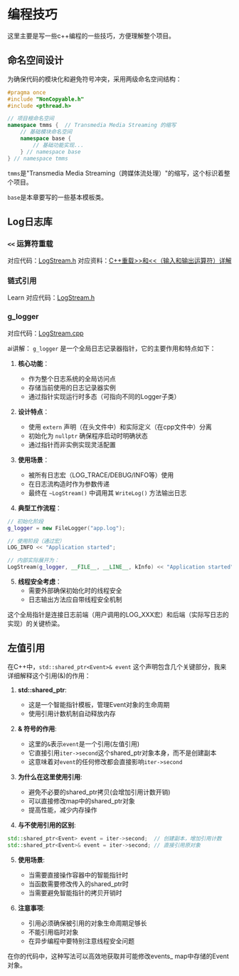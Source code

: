 # 编程技巧

这里主要是写一些c++编程的一些技巧，方便理解整个项目。

## 命名空间设计

为确保代码的模块化和避免符号冲突，采用两级命名空间结构：

```cpp
#pragma once
#include "NonCopyable.h"
#include <pthread.h>

// 项目根命名空间
namespace tmms {  // Transmedia Media Streaming 的缩写
    // 基础模块命名空间
    namespace base {
        // 基础功能实现...
    } // namespace base
} // namespace tmms
```

`tmms`是"Transmedia Media Streaming（跨媒体流处理）"的缩写，这个标识着整个项目。

`base`是本章要写的一些基本模板类。

## Log日志库

### `<<` 运算符重载
对应代码：[LogStream.h](../include/base/LogStream.h#L33)
对应资料：[C++重载>>和<<（输入和输出运算符）详解](https://c.biancheng.net/view/2311.html)

### 链式引用
Learn
对应代码：[LogStream.h](../include/base/LogStream.h#L36)

### g_logger
对应代码：[LogStream.cpp](../src/base/LogStream.cpp#L9)

ai讲解：
`g_logger` 是一个全局日志记录器指针，它的主要作用和特点如下：

1. **核心功能**：
   - 作为整个日志系统的全局访问点
   - 存储当前使用的日志记录器实例
   - 通过指针实现运行时多态（可指向不同的Logger子类）

2. **设计特点**：
   - 使用 `extern` 声明（在头文件中）和实际定义（在cpp文件中）分离
   - 初始化为 `nullptr` 确保程序启动时明确状态
   - 通过指针而非实例实现灵活配置

3. **使用场景**：
   - 被所有日志宏（LOG_TRACE/DEBUG/INFO等）使用
   - 在日志流构造时作为参数传递
   - 最终在 `~LogStream()` 中调用其 `WriteLog()` 方法输出日志

4. **典型工作流程**：
```cpp
// 初始化阶段
g_logger = new FileLogger("app.log"); 

// 使用阶段（通过宏）
LOG_INFO << "Application started";

// 内部实际展开为：
LogStream(g_logger, __FILE__, __LINE__, kInfo) << "Application started";
```

5. **线程安全考虑**：
   - 需要外部确保初始化时的线程安全
   - 日志输出方法应自带线程安全机制

这个全局指针是连接日志前端（用户调用的LOG_XXX宏）和后端（实际写日志的实现）的关键桥梁。

## 左值引用

在C++中，`std::shared_ptr<Event>& event` 这个声明包含几个关键部分，我来详细解释这个引用(&)的作用：

1. **std::shared_ptr<Event>**:
   - 这是一个智能指针模板，管理Event对象的生命周期
   - 使用引用计数机制自动释放内存

2. **& 符号的作用**:
   - 这里的`&`表示`event`是一个引用(左值引用)
   - 它直接引用`iter->second`这个shared_ptr对象本身，而不是创建副本
   - 这意味着对`event`的任何修改都会直接影响`iter->second`

3. **为什么在这里使用引用**:
   - 避免不必要的shared_ptr拷贝(会增加引用计数开销)
   - 可以直接修改map中的shared_ptr对象
   - 提高性能，减少内存操作

4. **与不使用引用的区别**:
```cpp
std::shared_ptr<Event> event = iter->second;  // 创建副本，增加引用计数
std::shared_ptr<Event>& event = iter->second; // 直接引用原对象
```

5. **使用场景**:
   - 当需要直接操作容器中的智能指针时
   - 当函数需要修改传入的shared_ptr时
   - 当需要避免智能指针的拷贝开销时

6. **注意事项**:
   - 引用必须确保被引用的对象生命周期足够长
   - 不能引用临时对象
   - 在异步编程中要特别注意线程安全问题

在你的代码中，这种写法可以高效地获取并可能修改events_ map中存储的Event对象。